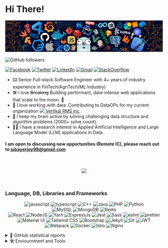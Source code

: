 # Hi There! 
<!--<img width="30px" src="https://raw.githubusercontent.com/MartinHeinz/MartinHeinz/master/wave.gif"> -->

![](https://github.com/JubayerJoy/JubayerJoy/blob/master/img/hero.png)


![GitHub followers](https://img.shields.io/github/followers/Jubayerjoy?style=social)

[![Facebook](https://img.shields.io/badge/Facebook-1877F2?style=for-the-badge&logo=facebook&logoColor=white)][facebook]
[![Twitter](https://img.shields.io/badge/Twitter-1DA1F2?style=for-the-badge&logo=twitter&logoColor=white)][twitter]
[![LinkedIn](https://img.shields.io/badge/LinkedIn-0077B5?style=for-the-badge&logo=linkedin&logoColor=white)][linkedin]
[![Gmail](https://img.shields.io/badge/-GMAIL-D14836?style=for-the-badge&logo=gmail&logoColor=white)][mail]
[![StackOverflow](https://img.shields.io/badge/Stack_Overflow-FE7A16?style=for-the-badge&logo=stack-overflow&logoColor=white)][stackoverflow]

- ⌨️ Senior Full-stack Software Engineer with 4+ years of industry experience in FinTech/AgriTech/ML Industry)
- 🛠️ I love <strike>Breaking</strike> Building performant, data-intense web applications that scale to the moon. 🚀
- 🦫 I love working with data. Contributing to DataOPs for my current organization [<img src="https://www.vertikalrms.com/wp-content/uploads/2019/08/logo_icon.png" height=20px/> Vertikal RMS inc][verikalrms].
- 🤔 I keep my brain active by solving challenging data structure and algorithm problems (2000+ solve count).
- 👨‍🎓 I have a research interest in Applied Artificial Intelligence and Large Language Model (LLM) applications in Data.

#### I am open to discussing new opportunities (Remote IC), please reach out to jubayerjoy98@gmail.com

<br>
<p  align="center">
    <img align="center" src="https://github-readme-stats.vercel.app/api/top-langs/?username=JubayerJoy&hide_langs_below=1&theme=dracula&line_height=27&layout=compact" />
</p>
<br>


### Language, DB, Libraries and Frameworks

<p align="center">
<img src="https://img.shields.io/badge/JavaScript-323330?style=for-the-badge&logo=javascript&logoColor=F7DF1E" alt="javascript" />
<img src="https://img.shields.io/badge/TypeScript-007ACC?style=for-the-badge&logo=typescript&logoColor=white" alt="typescript" />
<img src="https://img.shields.io/badge/C%2B%2B-00599C?style=for-the-badge&logo=c%2B%2B&logoColor=white" alt="C++" />
<img src="https://img.shields.io/badge/Java-ED8B00?style=for-the-badge&logo=java&logoColor=white" alt="Java" />
<img src="https://img.shields.io/badge/PHP-777BB4?style=for-the-badge&logo=php&logoColor=white" alt="PHP" />
<img src="https://img.shields.io/badge/Python-3776AB?style=for-the-badge&logo=python&logoColor=white" alt="Python" />
<br>
<img src="https://img.shields.io/badge/MySQL-00000F?style=for-the-badge&logo=mysql&logoColor=white" alt="MySQL" />
<!-- <img src="https://img.shields.io/badge/PostgreSQL-316192?style=for-the-badge&logo=postgresql&logoColor=white" alt="PostgreSQL" /> -->
<img src="https://img.shields.io/badge/MongoDB-4EA94B?style=for-the-badge&logo=mongodb&logoColor=white" alt="MongoDB" />
<img src="https://img.shields.io/badge/redis-%23DD0031.svg?&style=for-the-badge&logo=redis&logoColor=white" alt="Redis" />
<br>
<img src="https://img.shields.io/badge/React-20232A?style=for-the-badge&logo=react&logoColor=61DAFB" alt="React" />
<!-- <img src="https://img.shields.io/badge/Redux-593D88?style=for-the-badge&logo=redux&logoColor=white" alt="Redux" /> -->
<!-- <img src="https://img.shields.io/badge/next.js-000000?style=for-the-badge&logo=nextdotjs&logoColor=white" alt="nextjs" /> -->
<img src="https://img.shields.io/badge/Node.js-339933?style=for-the-badge&logo=nodedotjs&logoColor=white" alt="NodeJS" />
<!-- <img src="https://img.shields.io/badge/npm-CB3837?style=for-the-badge&logo=npm&logoColor=white" alt="npm" /> -->
<img src="https://img.shields.io/badge/Yarn-2C8EBB?style=for-the-badge&logo=yarn&logoColor=white" alt="Yarn" />
<img src="https://img.shields.io/badge/Express.js-000000?style=for-the-badge&logo=express&logoColor=white" alt="ExpressJs" />
<img src="https://img.shields.io/badge/Jest-C21325?style=for-the-badge&logo=jest&logoColor=white" alt="Jest" />
<img src="https://img.shields.io/badge/Sass-CC6699?style=for-the-badge&logo=sass&logoColor=white" alt="Sass" />
<img src="https://img.shields.io/badge/eslint-3A33D1?style=for-the-badge&logo=eslint&logoColor=white" alt="eslint" />
<img src="https://img.shields.io/badge/prettier-1A2C34?style=for-the-badge&logo=prettier&logoColor=F7BA3E" alt="prettier" />
<img src="https://img.shields.io/badge/Material--UI-0081CB?style=for-the-badge&logo=material-ui&logoColor=white" alt="Material UI" />
<!-- <img src="https://img.shields.io/badge/Markdown-000000?style=for-the-badge&logo=markdown&logoColor=white" alt="markdown" /> -->
<img src="https://img.shields.io/badge/Tailwind_CSS-38B2AC?style=for-the-badge&logo=tailwind-css&logoColor=white" alt="Tailwind CSS" />
<img src="https://img.shields.io/badge/Bootstrap-563D7C?style=for-the-badge&logo=bootstrap&logoColor=white" alt="Bootstrap" />
<!-- <img src="https://img.shields.io/badge/styled--components-DB7093?style=for-the-badge&logo=styled-components&logoColor=white" alt="styled components" /> -->
<!-- <img src="https://img.shields.io/badge/Django-092E20?style=for-the-badge&logo=django&logoColor=white" alt="Django" /> -->
<img src="https://img.shields.io/badge/Jekyll-CC0000?style=for-the-badge&logo=Jekyll&logoColor=white" alt="Jekyll" />
<img src="https://img.shields.io/badge/Git-F05032?style=for-the-badge&logo=git&logoColor=white" alt="Git" />
<!-- <img src="https://img.shields.io/badge/Swagger-85EA2D?style=for-the-badge&logo=Swagger&logoColor=white" alt="Swagger" /> -->
<!-- <img src="https://img.shields.io/badge/Mocha-8D6748?style=for-the-badge&logo=Mocha&logoColor=white" alt="Mocha" /> -->
<!-- <img src="https://img.shields.io/badge/storybook-FF4785?style=for-the-badge&logo=storybook&logoColor=white" alt="storybook" /> -->
<img src="https://img.shields.io/badge/JWT-000000?style=for-the-badge&logo=JSON%20web%20tokens&logoColor=white" alt="JWT" />
<img src="https://img.shields.io/badge/Webpack-8DD6F9?style=for-the-badge&logo=Webpack&logoColor=white" alt="Webpack" />
<img src="https://img.shields.io/badge/Docker-2CA5E0?style=for-the-badge&logo=docker&logoColor=white" alt="Docker" />
<img src="https://img.shields.io/badge/Istio-466BB0?style=for-the-badge&logo=Istio&logoColor=white" alt="Istio" />
<img src="https://img.shields.io/badge/Nginx-009639?style=for-the-badge&logo=nginx&logoColor=white" alt="Nginx" />

</p>

<details>
<summary> 👑 GitHub statistical reports</summary>
 <br>
    <p  align="center">
        <img align="center" src="https://visitor-badge.laobi.icu/badge?page_id=jubayerjoy.readme" alt="JubayerJoy's Github Visitor" />
        <br>
        <br>
        <img align="center" src="https://github-readme-stats.vercel.app/api?username=JubayerJoy&theme=dracula&show_icons=true&count_private=true&include_all_commits=true&line_height=21" alt="JubayerJoy's Github Stats" />
        <br>
        <br>
        <img align="center" src="https://github-profile-trophy.vercel.app/?username=JubayerJoy&theme=dracula&column=7" alt="JubayerJoy's Github Trophy" />
        <br>
        <br>
        <img align="center" src="https://github-readme-streak-stats.herokuapp.com/?user=JubayerJoy&theme=dracula" alt="JubayerJoy's Github Streak" />
    </p>

</details>

<details>
    <summary> 🛠️ Enviournment and Tools</summary>
    <br>
    <p align="center">
    <img src="https://img.shields.io/badge/lenovo-laptop-E2231A?style=for-the-badge&logo=lenovo&logoColor=white" alt="Lenovo" />
    <img src="https://img.shields.io/badge/Windows-0078D6?style=for-the-badge&logo=windows&logoColor=white" alt="Windows OS" />
    <img src="https://img.shields.io/badge/Ubuntu-E95420?style=for-the-badge&logo=ubuntu&logoColor=white" alt="Ubuntu" />
    <img src="https://img.shields.io/badge/Android-3DDC84?style=for-the-badge&logo=android&logoColor=white" alt="Android OS" />
    <img src="https://img.shields.io/badge/Visual_Studio_Code-0078D4?style=for-the-badge&logo=visual%20studio%20code&logoColor=white" alt="VS code" />
    <img src="https://img.shields.io/badge/Docker-2CA5E0?style=for-the-badge&logo=docker&logoColor=white" alt="Docker" />
    <img src="https://img.shields.io/badge/Atom-66595C?style=for-the-badge&logo=Atom&logoColor=white" alt="Atom" />
    <img src="https://img.shields.io/badge/pycharm-143?style=for-the-badge&logo=pycharm&logoColor=black&color=black&labelColor=green" alt="Pycharm" />
    <img src="https://img.shields.io/badge/IntelliJIDEA-000000.svg?style=for-the-badge&logo=intellij-idea&logoColor=white" alt="IntelliJIDEA" />
    <img src="https://img.shields.io/badge/Colab-F9AB00?style=for-the-badge&logo=googlecolab&color=525252" alt="Colab" />
    <img src="https://img.shields.io/badge/Raspberry%20Pi-A22846?style=for-the-badge&logo=Raspberry%20Pi&logoColor=white" alt="Raspberry Pi" />
    <img src="https://img.shields.io/badge/Figma-F24E1E?style=for-the-badge&logo=figma&logoColor=white" alt="Figma" />
    <img src="https://img.shields.io/badge/Adobe%20XD-470137?style=for-the-badge&logo=Adobe%20XD&logoColor=#FF61F6" alt="Adobe XD" />
    <img src="https://img.shields.io/badge/windows%20terminal-4D4D4D?style=for-the-badge&logo=windows%20terminal&logoColor=white" alt="windows terminal" />
    <img src="https://img.shields.io/badge/PowerShell-5391FE?style=for-the-badge&logo=PowerShell&logoColor=white" alt="PowerShell" />
    <!-- <img src="https://img.shields.io/badge/oh_my_zsh-1A2C34?style=for-the-badge&logo=ohmyzsh&logoColor=white" alt="ohmyzsh" /> -->
    <img src="https://img.shields.io/badge/Hyper-000000?style=for-the-badge&logo=hyper&logoColor=white" alt="hyper" />
    <img src="https://img.shields.io/badge/GNU%20Bash-4EAA25?style=for-the-badge&logo=GNU%20Bash&logoColor=white" alt="Bash" />
    <img src="https://img.shields.io/badge/Trello-0052CC?style=for-the-badge&logo=trello&logoColor=white" alt="Trello" />
    <img src="https://img.shields.io/badge/Google_chrome-4285F4?style=for-the-badge&logo=Google-chrome&logoColor=white" alt="Google_chrome" />
    <img src="https://img.shields.io/badge/microsoft%20azure-0089D6?style=for-the-badge&logo=microsoft-azure&logoColor=white" alt="microsoft-azure" />
    <img src="https://img.shields.io/badge/Postman-FF6C37?style=for-the-badge&logo=Postman&logoColor=white" alt="Postman" />
    <!-- <img src="https://img.shields.io/badge/Twilio-F22F46?style=for-the-badge&logo=Twilio&logoColor=white" alt="Twilio" /> -->
    </p>

</details>

[falcontechbd]: https://falcontech.com.bd
[portfolio]: https://falcontech.com.bd/joy
[verikalrms]: https://www.vertikalrms.com/

[facebook]: https://www.facebook.com/jubayer.joy.50
[linkedin]: https://www.linkedin.com/in/jubayer-joy
[falcontechbd]: https://falcontech.com.bd
[portfolio]: https://falcontech.com.bd/joy
[twitter]: https://twitter.com/JubayerJoy_
[codeforces]: https://codeforces.com/profile/Joy
[stackoverflow]: https://stackoverflow.com/users/6262464/jubayer-abdullah-joy
[mail]: mailto:joy.cse5.bu@gmail.com

<!--
**JubayerJoy/jubayerjoy** is a ✨ _special_ ✨ repository because its `README.md` (this file) appears on your GitHub profile.

Here are some ideas to get you started:

- 🔭 I’m currently working on ...
- 🌱 I’m currently learning ...
- 👯 I’m looking to collaborate on ...
- 🤔 I’m looking for help with ...
- 💬 Ask me about ...
- 📫 How to reach me: ...
- 😄 Pronouns: ...
- ⚡ Fun fact: ...
Student, Computer Science & Engineering, University of Barishal
• CTO, @FalconTechBD
• 🖤 problem-solving, machine-learning, artificial-intelligence and ☕️



# Connect with me:

[<img align="left" alt="Portfolio" width="22px" src="https://raw.githubusercontent.com/iconic/open-iconic/master/svg/globe.svg" />][portfolio]
[<img align="left" alt="Joy | Facebook"    width="22px" src="https://cdn.jsdelivr.net/npm/simple-icons@v3/icons/facebook.svg" /> ][facebook]
[<img align="left" alt="Joy | Linkedin"    width="22px" src="https://cdn.jsdelivr.net/npm/simple-icons@v3/icons/linkedin.svg" /> ][linkedin]
[<img align="left" alt="Joy | Twitter"     width="22px" src="https://cdn.jsdelivr.net/npm/simple-icons@v3/icons/twitter.svg" /> ][twitter]
[<img align="left" alt="Joy | Codeforces"  width="22px" src="https://cdn.jsdelivr.net/npm/simple-icons@v3/icons/codeforces.svg" />][codeforces]
[<img align="left" alt="Joy | StackOverflow" width="22px" src="https://cdn.jsdelivr.net/npm/simple-icons@v3/icons/stackoverflow.svg" />][stackoverflow]
[<img align="left" alt="Joy | Email" width="22px" src="https://cdn.jsdelivr.net/npm/simple-icons@v3/icons/gmail.svg" />][mail]
<br>
<br>

### Languages and Tools:

[<img align="left" alt="Visual Studio Code" width="26px" src="https://raw.githubusercontent.com/github/explore/80688e429a7d4ef2fca1e82350fe8e3517d3494d/topics/visual-studio-code/visual-studio-code.png" />][linkedin]
[<img align="left" alt="HTML5" width="26px" src="https://raw.githubusercontent.com/github/explore/80688e429a7d4ef2fca1e82350fe8e3517d3494d/topics/html/html.png" />][linkedin]
[<img align="left" alt="CSS3" width="26px" src="https://raw.githubusercontent.com/github/explore/80688e429a7d4ef2fca1e82350fe8e3517d3494d/topics/css/css.png" />][linkedin]
[<img align="left" alt="JavaScript" width="26px" src="https://raw.githubusercontent.com/github/explore/80688e429a7d4ef2fca1e82350fe8e3517d3494d/topics/javascript/javascript.png" />][linkedin]
[<img align="left" alt="React" width="26px" src="https://raw.githubusercontent.com/github/explore/80688e429a7d4ef2fca1e82350fe8e3517d3494d/topics/react/react.png" />][linkedin]
[<img align="left" alt="Node.js" width="26px" src="https://raw.githubusercontent.com/github/explore/80688e429a7d4ef2fca1e82350fe8e3517d3494d/topics/nodejs/nodejs.png" />][linkedin]
[<img align="left" alt="SQL" width="26px" src="https://raw.githubusercontent.com/github/explore/80688e429a7d4ef2fca1e82350fe8e3517d3494d/topics/sql/sql.png" />][linkedin]
[<img align="left" alt="MongoDB" width="26px" src="https://raw.githubusercontent.com/github/explore/80688e429a7d4ef2fca1e82350fe8e3517d3494d/topics/mongodb/mongodb.png" />][linkedin]
[<img align="left" alt="Git" width="26px" src="https://raw.githubusercontent.com/github/explore/80688e429a7d4ef2fca1e82350fe8e3517d3494d/topics/git/git.png" />][linkedin]
[<img align="left" alt="HTML5" width="26px" src="https://raw.githubusercontent.com/github/explore/80688e429a7d4ef2fca1e82350fe8e3517d3494d/topics/terminal/terminal.png" />][linkedin]
-->
